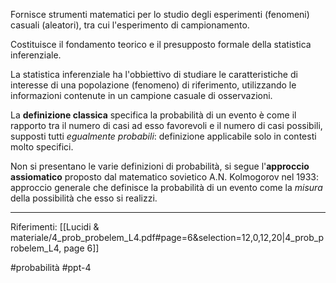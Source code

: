 Fornisce strumenti matematici per lo studio degli esperimenti (fenomeni) casuali (aleatori), tra cui l'esperimento di campionamento.

Costituisce il fondamento teorico e il presupposto formale della statistica inferenziale.

La statistica inferenziale ha l'obbiettivo di studiare le caratteristiche di interesse di una popolazione (fenomeno) di riferimento, utilizzando le informazioni contenute in un campione casuale di osservazioni.

La **definizione classica** specifica la probabilità di un evento è come il rapporto tra il numero di casi ad esso favorevoli e il numero di casi possibili, supposti tutti *egualmente probabili*: definizione applicabile solo in contesti molto specifici.

Non si presentano le varie definizioni di probabilità, si segue l'**approccio assiomatico** proposto dal matematico sovietico A.N. Kolmogorov nel 1933: approccio generale che definisce la probabilità di un evento come la *misura* della possibilità che esso si realizzi.

***
Riferimenti:
[[Lucidi & materiale/4_prob_probelem_L4.pdf#page=6&selection=12,0,12,20|4_prob_probelem_L4, page 6]]

#probabilità
#ppt-4